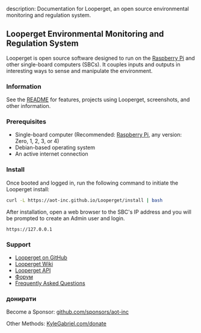 description: Documentation for Looperget, an open source environmental monitoring and regulation system.

## Looperget Environmental Monitoring and Regulation System

Looperget is open source software designed to run on the [Raspberry Pi](https://en.wikipedia.org/wiki/Raspberry_Pi) and other single-board computers (SBCs). It couples inputs and outputs in interesting ways to sense and manipulate the environment.

### Information

See the [README](https://github.com/aot-inc/Looperget#uses) for features, projects using Looperget, screenshots, and other information.

### Prerequisites

*   Single-board computer (Recommended: [Raspberry Pi](https://www.raspberrypi.org/), any version: Zero, 1, 2, 3, or 4)
*   Debian-based operating system
*   An active internet connection

### Install

Once booted and logged in, run the following command to initiate the Looperget install:

```bash
curl -L https://aot-inc.github.io/Looperget/install | bash
```

After installation, open a web browser to the SBC's IP address and you will be prompted to create an Admin user and login.

```
https://127.0.0.1
```

### Support

*   [Looperget on GitHub](https://github.com/aot-inc/Looperget)
*   [Looperget Wiki](https://github.com/aot-inc/Looperget/wiki)
*   [Looperget API](https://aot-inc.github.io/Looperget/looperget-api.html)
*   [Форум](https://forum.radicaldiy.com)
*   [Frequently Asked Questions](https://forum.radicaldiy.com/docs?category=23&tags=looperget)

### донирати

Become a Sponsor: [github.com/sponsors/aot-inc](https://github.com/sponsors/aot-inc)

Other Methods: [KyleGabriel.com/donate](https://aot-inc.com/donate)
